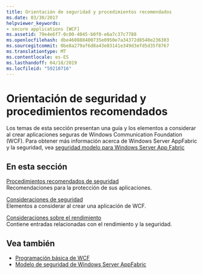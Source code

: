 ```yaml
---
title: Orientación de seguridad y procedimientos recomendados
ms.date: 03/30/2017
helpviewer_keywords:
- secure applications [WCF]
ms.assetid: 79e4e6f7-0c00-4045-b0f0-e6a7c37c7788
ms.openlocfilehash: dbe460888400735e0950e7a34372d8540e236303
ms.sourcegitcommit: 0be8a279af6d8a43e03141e349d3efd5d35f8767
ms.translationtype: MT
ms.contentlocale: es-ES
ms.lasthandoff: 04/18/2019
ms.locfileid: "59210716"
---
```

# <a name="security-guidance-and-best-practices"></a>Orientación de seguridad y procedimientos recomendados
Los temas de esta sección presentan una guía y los elementos a considerar al crear aplicaciones seguras de Windows Communication Foundation (WCF). Para obtener más información acerca de Windows Server AppFabric y la seguridad, vea [seguridad modelo para Windows Server App Fabric](https://go.microsoft.com/fwlink/?LinkID=201279&clcid=0x409)  
  
## <a name="in-this-section"></a>En esta sección  
 [Procedimientos recomendados de seguridad](../../../../docs/framework/wcf/feature-details/best-practices-for-security-in-wcf.md)  
 Recomendaciones para la protección de sus aplicaciones.  
  
 [Consideraciones de seguridad](../../../../docs/framework/wcf/feature-details/security-considerations-in-wcf.md)  
 Elementos a considerar al crear una aplicación de WCF.  
  
 [Consideraciones sobre el rendimiento](../../../../docs/framework/wcf/feature-details/performance-considerations.md)  
 Contiene entradas relacionadas con el rendimiento y la seguridad.  
  
## <a name="see-also"></a>Vea también

- [Programación básica de WCF](../../../../docs/framework/wcf/basic-wcf-programming.md)
- [Modelo de seguridad de Windows Server AppFabric](https://go.microsoft.com/fwlink/?LinkID=201279&clcid=0x409)
